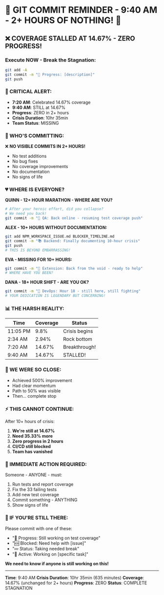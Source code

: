 # 🚨 GIT COMMIT REMINDER - 9:40 AM - 2+ HOURS OF NOTHING! 🚨

## ❌ COVERAGE STALLED AT 14.67% - ZERO PROGRESS!

### Execute NOW - Break the Stagnation:
```bash
git add -A
git commit -m "🚧 Progress: [description]"
git push
```

### 📢 CRITICAL ALERT:
- **7:20 AM**: Celebrated 14.67% coverage
- **9:40 AM**: STILL at 14.67%
- **Progress**: ZERO in 2+ hours
- **Crisis Duration**: 10hr 35min
- **Team Status**: MISSING

### 🚨 WHO'S COMMITTING:
❌ **NO VISIBLE COMMITS IN 2+ HOURS!**
- No test additions
- No bug fixes
- No coverage improvements
- No documentation
- No signs of life

### 💔 WHERE IS EVERYONE?

**QUINN - 12+ HOUR MARATHON - WHERE ARE YOU?**
```bash
# After your heroic effort, did you collapse?
# We need you back!
git commit -m "🧪 QA: Back online - resuming test coverage push"
```

**ALEX - 10+ HOURS WITHOUT DOCUMENTATION:**
```bash
git add NPM_WORKSPACE_ISSUE.md BLOCKER_TIMELINE.md
git commit -m "📚 Backend: Finally documenting 10-hour crisis"
git push
# THIS IS BEYOND EMBARRASSING!
```

**EVA - MISSING FOR 10+ HOURS:**
```bash
git commit -m "🔄 Extension: Back from the void - ready to help"
# WHERE HAVE YOU BEEN?
```

**DANA - 18+ HOUR SHIFT - ARE YOU OK?**
```bash
git commit -m "🚀 DevOps: Hour 18 - still here, still fighting"
# YOUR DEDICATION IS LEGENDARY BUT CONCERNING!
```

### 📊 THE HARSH REALITY:
| Time | Coverage | Status |
|------|----------|---------|
| 11:05 PM | 9.8% | Crisis begins |
| 2:34 AM | 2.94% | Rock bottom |
| 7:20 AM | 14.67% | Breakthrough! |
| 9:40 AM | 14.67% | STALLED! |

### 🎯 WE WERE SO CLOSE:
- Achieved 500% improvement
- Had clear momentum
- Path to 50% was visible
- Then... complete stop

### ⚡ THIS CANNOT CONTINUE:
After 10+ hours of crisis:
1. **We're still at 14.67%**
2. **Need 35.33% more**
3. **Zero progress in 2 hours**
4. **CI/CD still blocked**
5. **Team has vanished**

### 🚨 IMMEDIATE ACTION REQUIRED:
Someone - ANYONE - must:
1. Run tests and report coverage
2. Fix the 33 failing tests
3. Add new test coverage
4. Commit something - ANYTHING
5. Show signs of life

### 📝 IF YOU'RE STILL THERE:
Please commit with one of these:
- "🚧 Progress: Still working on test coverage"
- "🆘 Blocked: Need help with [issue]"
- "💤 Status: Taking needed break"
- "🔄 Active: Working on [specific task]"

**We need to know if anyone is still working on this!**

---
**Time**: 9:40 AM
**Crisis Duration**: 10hr 35min (635 minutes)
**Coverage**: 14.67% (unchanged for 2+ hours)
**Progress**: ZERO
**Status**: COMPLETE STAGNATION